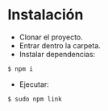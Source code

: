 Instalación
===============

 - Clonar el proyecto.
 - Entrar dentro la carpeta.
 - Instalar dependencias:
```bash
$ npm i
```
 - Ejecutar: 
```bash
$ sudo npm link
```
